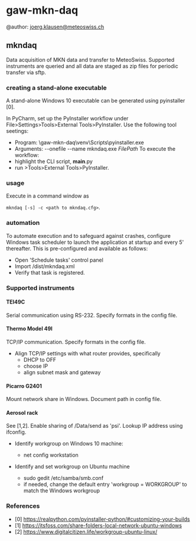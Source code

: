 # gaw-mkn-daq

@author: joerg.klausen@meteoswiss.ch

## mkndaq
Data acquisition of MKN data and transfer to MeteoSwiss. Supported instruments are queried and all data are staged as 
zip files for periodic transfer via sftp.

### creating a stand-alone executable
A stand-alone Windows 10 executable can be generated using pyinstaller [0]. 

In PyCharm, set up the PyInstaller workflow under File>Settings>Tools>External Tools>PyInstaller.
Use the following tool seetings:
- Program: <path>\gaw-mkn-daq\venv\Scripts\pyinstaller.exe
- Arguments: --onefile --name mkndaq.exe $FilePath$
To execute the workflow:
- highlight the CLI script, __main__.py
- run >Tools>External Tools>PyInstaller.

### usage
Execute in a command window as

``mkndaq [-s] -c <path to mkndaq.cfg>``.

### automation
To automate execution and to safeguard against crashes, configure Windows task scheduler to launch the application at 
startup and every 5' thereafter. This is pre-configured and available as follows:
- Open 'Schedule tasks' control panel
- Import /dist/mkndaq.xml
- Verify that task is registered. 

### Supported instruments
#### TEI49C
Serial communication using RS-232. Specify formats in
the config file.

#### Thermo Model 49I
TCP/IP communication. Specify formats in the config file.
- Align TCP/IP settings with what router provides, specifically
    - DHCP to OFF
	- choose IP
	- align subnet mask and gateway

#### Picarro G2401
Mount network share in Windows. Document path in config file.

#### Aerosol rack
See [1,2]. Enable sharing of /Data/send as 'psi'. Lookup IP address using ifconfig.

- Identify workgroup on Windows 10 machine:
    - net config workstation

- Identify and set workgroup on Ubuntu machine
    - sudo gedit /etc/samba/smb.conf
    - if needed, change the default entry 'workgroup = WORKGROUP' to match the Windows workgroup
    
### References
- [0] https://realpython.com/pyinstaller-python/#customizing-your-builds
- [1] https://itsfoss.com/share-folders-local-network-ubuntu-windows
- [2] https://www.digitalcitizen.life/workgroup-ubuntu-linux/